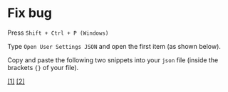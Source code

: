 # Fix bug
Press `Shift + Ctrl + P (Windows)` 

Type `Open User Settings JSON` and open the first item (as shown below).

Copy and paste the following two snippets into your `json` file (inside the brackets `{}` of your file).

[[1]](https://github.com/Bancie/NCKH/blob/57e5e4893ae14e94e2d5e1c8a494aff1ae2d66f0/fixbug)
[[2]](https://github.com/Bancie/NCKH/blob/57e5e4893ae14e94e2d5e1c8a494aff1ae2d66f0/fixbug2)
